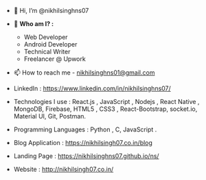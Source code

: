 - 👋 Hi, I’m @nikhilsinghns07

- 👀 **Who am I? :**
  - Web Developer
  - Android Developer
  - Technical Writer 
  - Freelancer @ Upwork

- 📫 How to reach me - nikhilsinghns01@gmail.com

- LinkedIn : https://www.linkedin.com/in/nikhilsinghns07/

- Technologies I use : React.js , JavaScript , Nodejs  , React Native , MongoDB, Firebase,  HTML5 , CSS3 , React-Bootstrap, socket.io, Material UI, Git, Postman.
- Programming Languages : Python , C, JavaScript .

- Blog Application : https://nikhilsingh07.co.in/blog

- Landing Page : https://nikhilsinghns07.github.io/ns/

-  Website : http://nikhilsingh07.co.in/

<!---
nikhilsinghns07/nikhilsinghns07 is a ✨ special ✨ repository because its `README.md` (this file) appears on your GitHub profile.
You can click the Preview link to take a look at your changes.
--->
